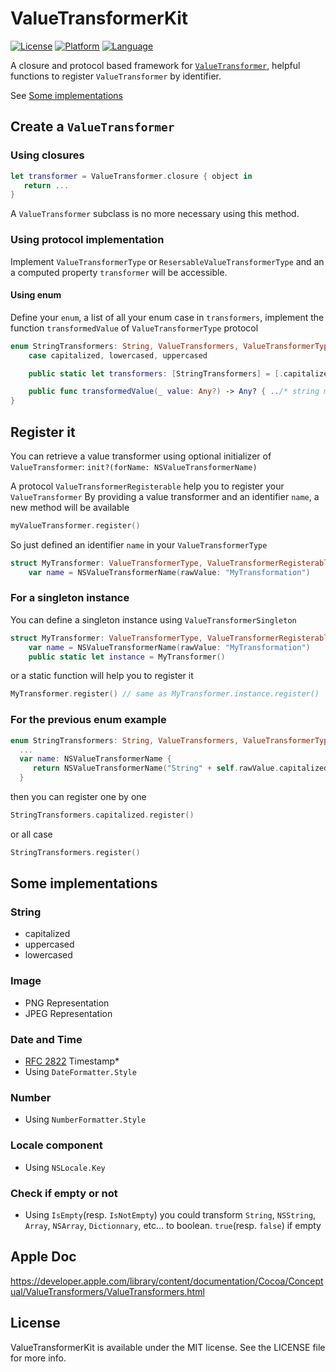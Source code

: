 # ValueTransformerKit

[![License](https://img.shields.io/badge/license-MIT-blue.svg?style=flat
            )](http://mit-license.org)
[![Platform](http://img.shields.io/badge/platform-ios/macos-lightgrey.svg?style=flat
             )](https://developer.apple.com/resources/)
[![Language](http://img.shields.io/badge/language-swift-orange.svg?style=flat
             )](https://developer.apple.com/swift)

A closure and protocol based framework for [`ValueTransformer`](https://developer.apple.com/library/content/documentation/Cocoa/Conceptual/ValueTransformers/ValueTransformers.html), helpful functions to register `ValueTransformer` by identifier.

See [Some implementations](#some-implementations)

## Create a `ValueTransformer`
### Using closures
```swift
let transformer = ValueTransformer.closure { object in
   return ...
}
```
A `ValueTransformer` subclass is no more necessary using this method.

### Using protocol implementation
Implement `ValueTransformerType` or `ResersableValueTransformerType` and an a computed property `transformer` will be accessible.

#### Using enum
Define your `enum`, a list of all your enum case in `transformers`, implement the function `transformedValue` of `ValueTransformerType` protocol
```swift
enum StringTransformers: String, ValueTransformers, ValueTransformerType {
    case capitalized, lowercased, uppercased

    public static let transformers: [StringTransformers] = [.capitalized, .lowercased, .uppercased]

    public func transformedValue(_ value: Any?) -> Any? { ../* string manipulation */ }
}
```

## Register it
You can retrieve a value transformer using optional initializer of `ValueTransformer`: `init?(forName: NSValueTransformerName)`

A protocol `ValueTransformerRegisterable` help you to register your  `ValueTransformer`
By providing a value transformer and an identifier `name`, a new method will be available
```swift
myValueTransformer.register()
```

So just defined an identifier `name` in your `ValueTransformerType`
```swift
struct MyTransformer: ValueTransformerType, ValueTransformerRegisterable {
    var name = NSValueTransformerName(rawValue: "MyTransformation")
```

### For a singleton instance
You can define a singleton instance using `ValueTransformerSingleton`
```swift
struct MyTransformer: ValueTransformerType, ValueTransformerRegisterable, ValueTransformerSingleton {
    var name = NSValueTransformerName(rawValue: "MyTransformation")
    public static let instance = MyTransformer()
```
or a static function will help you to register it
```swift
MyTransformer.register() // same as MyTransformer.instance.register()
```

### For the previous enum example
```swift
enum StringTransformers: String, ValueTransformers, ValueTransformerType {
  ...
  var name: NSValueTransformerName {
     return NSValueTransformerName("String" + self.rawValue.capitalized)
  }
```
then you can register one by one
```swift
StringTransformers.capitalized.register()
```
or all case
```swift
StringTransformers.register()
```

## Some implementations ##

### String

- capitalized
- uppercased
- lowercased

### Image

- PNG Representation
- JPEG Representation

### Date and Time

- [RFC 2822](https://www.ietf.org/rfc/rfc2822) Timestamp*
- Using  `DateFormatter.Style`

### Number

- Using `NumberFormatter.Style`

### Locale component

- Using `NSLocale.Key`

### Check if empty or not

- Using `IsEmpty`(resp. `IsNotEmpty`) you could transform `String`, `NSString`, `Array`, `NSArray`, `Dictionnary`, etc... to boolean. `true`(resp. `false`) if empty

## Apple Doc
https://developer.apple.com/library/content/documentation/Cocoa/Conceptual/ValueTransformers/ValueTransformers.html

## License

ValueTransformerKit is available under the MIT license. See the LICENSE file for more info.
